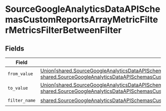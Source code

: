 # SourceGoogleAnalyticsDataAPISchemasCustomReportsArrayMetricFilterMetricsFilterBetweenFilter


## Fields

| Field                                                                                                                                                                                                                                                                                                                                                        | Type                                                                                                                                                                                                                                                                                                                                                         | Required                                                                                                                                                                                                                                                                                                                                                     | Description                                                                                                                                                                                                                                                                                                                                                  |
| ------------------------------------------------------------------------------------------------------------------------------------------------------------------------------------------------------------------------------------------------------------------------------------------------------------------------------------------------------------ | ------------------------------------------------------------------------------------------------------------------------------------------------------------------------------------------------------------------------------------------------------------------------------------------------------------------------------------------------------------ | ------------------------------------------------------------------------------------------------------------------------------------------------------------------------------------------------------------------------------------------------------------------------------------------------------------------------------------------------------------ | ------------------------------------------------------------------------------------------------------------------------------------------------------------------------------------------------------------------------------------------------------------------------------------------------------------------------------------------------------------ |
| `from_value`                                                                                                                                                                                                                                                                                                                                                 | [Union[shared.SourceGoogleAnalyticsDataAPISchemasCustomReportsArrayMetricFilterMetricsFilter2ExpressionsInt64Value, shared.SourceGoogleAnalyticsDataAPISchemasCustomReportsArrayMetricFilterMetricsFilter2ExpressionsDoubleValue]](../../models/shared/sourcegoogleanalyticsdataapischemascustomreportsarraymetricfiltermetricsfilterfromvalue.md)           | :heavy_check_mark:                                                                                                                                                                                                                                                                                                                                           | N/A                                                                                                                                                                                                                                                                                                                                                          |
| `to_value`                                                                                                                                                                                                                                                                                                                                                   | [Union[shared.SourceGoogleAnalyticsDataAPISchemasCustomReportsArrayMetricFilterMetricsFilter2ExpressionsFilterInt64Value, shared.SourceGoogleAnalyticsDataAPISchemasCustomReportsArrayMetricFilterMetricsFilter2ExpressionsFilterDoubleValue]](../../models/shared/sourcegoogleanalyticsdataapischemascustomreportsarraymetricfiltermetricsfiltertovalue.md) | :heavy_check_mark:                                                                                                                                                                                                                                                                                                                                           | N/A                                                                                                                                                                                                                                                                                                                                                          |
| `filter_name`                                                                                                                                                                                                                                                                                                                                                | [shared.SourceGoogleAnalyticsDataAPISchemasCustomReportsArrayMetricFilterMetricsFilter2ExpressionsFilterFilterFilterName](../../models/shared/sourcegoogleanalyticsdataapischemascustomreportsarraymetricfiltermetricsfilter2expressionsfilterfilterfiltername.md)                                                                                           | :heavy_check_mark:                                                                                                                                                                                                                                                                                                                                           | N/A                                                                                                                                                                                                                                                                                                                                                          |
